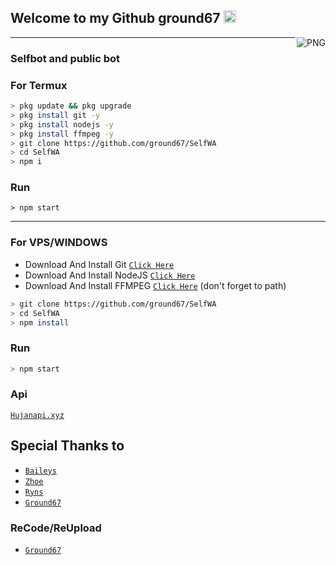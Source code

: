  
## Welcome to my Github ground67 <img src="https://i.ibb.co/vm1nwP3/IMG-20210316-210151.jpg" width="20px" height="20px"> 
<p align="center">
  <img align="right" alt="PNG" src="https://i.ibb.co/3zYnNQ1/20210222-193446.jpg" />

___

### Selfbot and public bot

### For Termux
```bash
> pkg update && pkg upgrade
> pkg install git -y
> pkg install nodejs -y
> pkg install ffmpeg -y
> git clone https://github.com/ground67/SelfWA
> cd SelfWA
> npm i
```

### Run
```
> npm start
```

___

### For VPS/WINDOWS
* Download And Install Git  [`Click Here`](https://git-scm.com/downloads) <br>
* Download And Install NodeJS [`Click Here`](https://nodejs.org/en/download) <br>
* Download And Install FFMPEG [`Click Here`](https://ffmpeg.org/download.html) (don't forget to path) <br>
```bash
> git clone https://github.com/ground67/SelfWA
> cd SelfWA
> npm install
```

### Run
```bash
> npm start
```
### Api
 [`Hujanapi.xyz`](http://hujanapi.xyz/)

## Special Thanks to
* [`Baileys`](https://github.com/adiwajshing/Baileys)
* [`Zhoe`](https://github.com/chalyyzhu)
* [`Ryns`](https://github.com/rynkings)
* [`Ground67`](https://github.com/ground67)

### ReCode/ReUpload
* [`Ground67`](https://github.com/ground67)

